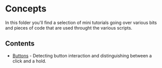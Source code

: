 Concepts
========

In this folder you'll find a selection of mini tutorials going over various bits and pieces of code
that are used throught the various scripts.

Contents
--------

* [Buttons](buttons.md) - Detecting button interaction and distinguishing between a click and a hold.
